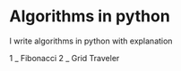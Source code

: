 # Algorithms in python
I write algorithms in python with explanation


1 _ Fibonacci
2 _ Grid Traveler
